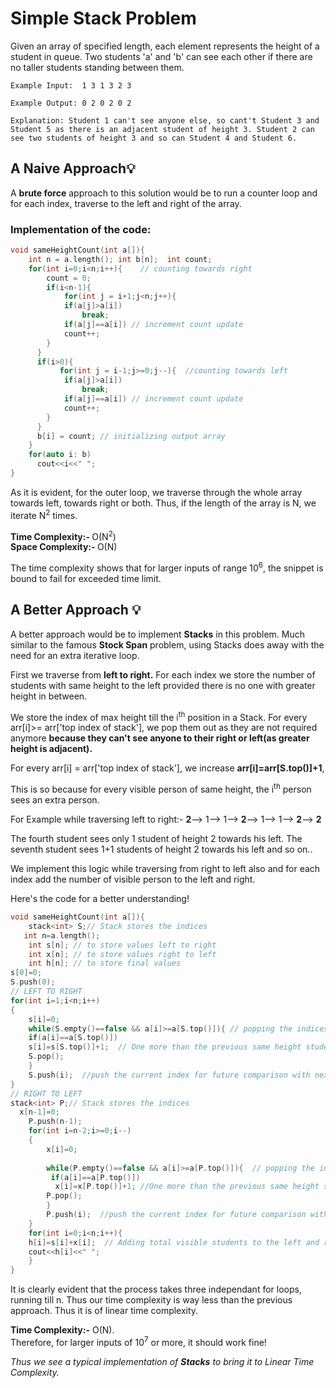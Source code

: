# Simple Stack Problem
<!-- ## Definition -->
Given an array of specified length, each element represents the height of a student in queue. Two students 'a' and 'b' can see each other if there are no taller students standing between them. 

```
Example Input:  1 3 1 3 2 3 

Example Output: 0 2 0 2 0 2 

Explanation: Student 1 can't see anyone else, so cant't Student 3 and Student 5 as there is an adjacent student of height 3. Student 2 can see two students of height 3 and so can Student 4 and Student 6.
```
## A Naive Approach💡

A <b>brute force</b> approach to this solution would be to run a counter loop and for each index, traverse to the left and right of the array.

### Implementation of the code:

```c++
void sameHeightCount(int a[]){
    int n = a.length(); int b[n];  int count; 
    for(int i=0;i<n;i++){    // counting towards right
        count = 0;
        if(i<n-1){
            for(int j = i+1;j<n;j++){
            if(a[j]>a[i])
                break;
            if(a[j]==a[i]) // increment count update
            count++;
        }
      }
      if(i>0){
           for(int j = i-1;j>=0;j--){  //counting towards left
            if(a[j]>a[i])
                break;
            if(a[j]==a[i]) // increment count update
            count++;
        }
      }
      b[i] = count; // initializing output array
    }
    for(auto i: b)
      cout<<i<<" ";
}
```
As it is evident, for the outer loop, we traverse through the whole array towards left, towards right or both. Thus, if the length of the array is N, we iterate N<sup>2</sup> times.

<b>Time Complexity:- </b>  O(N<sup>2</sup>) <br>
<b>Space Complexity:- </b>  O(N)  <br>

The time complexity shows that for larger inputs of range 10<sup>6</sup>, the snippet is bound to fail for exceeded time limit.

## A Better Approach 💡

A better approach would be to implement <b>Stacks</b> in this problem. Much similar to the famous <b>Stock Span</b> problem,
using Stacks does away with the need for an extra iterative loop.

First we traverse from <b>left to right.</b> For each index we store the number of students with same height to the left provided there is no one with greater height in between.

We store the index of max height till the i<sup>th</sup> position in a Stack. For every arr[i]>= arr['top index of stack'], we pop them out as they are not required anymore <b>because they can't see anyone to their right or left(as greater height is adjacent).</b>

For every arr[i] = arr['top index of stack'], we increase <b>arr[i]=arr[S.top()]+1</b>, <br> 

This is so because for every visible person of same height, the i<sup>th</sup> person sees an extra person.

For Example while traversing left to right:-
<b>2</b>--> 1--> 1--> <b>2</b>--> 1--> 1--> <b>2</b>--> <b>2</b>  <br>

The fourth student sees only 1 student of height 2 towards his left.
The seventh student sees 1+1 students of height 2 towards his left and so on..

We implement this logic while traversing from right to left also and for each index add the number of visible person to the left and right.

Here's the code for a better understanding!

```c++
void sameHeightCount(int a[]){
    stack<int> S;// Stack stores the indices
   int n=a.length();
    int s[n]; // to store values left to right
    int x[n]; // to store values right to left
    int h[n]; // to store final values
s[0]=0;
S.push(0);
// LEFT TO RIGHT
for(int i=1;i<n;i++)
{
    s[i]=0;
    while(S.empty()==false && a[i]>=a[S.top()]){ // popping the indices out of the stack who's height is <= a[i]
    if(a[i]==a[S.top()])
    s[i]=s[S.top()]+1;  // One more than the previous same height student
    S.pop();
    }
    S.push(i);  //push the current index for future comparison with next height
}
// RIGHT TO LEFT
stack<int> P;// Stack stores the indices
  x[n-1]=0;
    P.push(n-1);
    for(int i=n-2;i>=0;i--)
    {  
        x[i]=0;
        
        while(P.empty()==false && a[i]>=a[P.top()]){  // popping the indices out of the stack who's height is <= a[i]
         if(a[i]==a[P.top()])
          x[i]=x[P.top()]+1; //One more than the previous same height student
        P.pop();
        }
        P.push(i);  //push the current index for future comparison with next height
    }
    for(int i=0;i<n;i++){
    h[i]=s[i]+x[i];  // Adding total visible students to the left and right
    cout<<h[i]<<" "; 
    }
}
```
It is clearly evident that the process takes three independant for loops, running till n. Thus our time complexity is way less than the previous approach. Thus it is of linear time complexity.


<b>Time Complexity:-</b> O(N). <br> 
Therefore, for larger inputs of 10<sup>7</sup> or more, it should work fine! <br>

<i>Thus we see a typical implementation of <b>Stacks</b> to bring it to Linear Time Complexity.</i>

